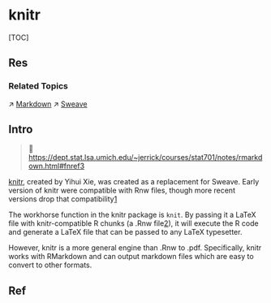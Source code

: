 # knitr

[TOC]



## Res
### Related Topics
↗ [Markdown](../Markup%20Languages/Markdown.md)
↗ [Sweave](Sweave.md)



## Intro
> 🔗 https://dept.stat.lsa.umich.edu/~jerrick/courses/stat701/notes/rmarkdown.html#fnref3

[knitr](https://yihui.name/knitr/), created by Yihui Xie, was created as a replacement for Sweave. Early version of knitr were compatible with Rnw files, though more recent versions drop that compatibility[1](https://dept.stat.lsa.umich.edu/~jerrick/courses/stat701/notes/rmarkdown.html#fn1)

The workhorse function in the knitr package is `knit`. By passing it a LaTeX file with knitr-compatible R chunks (a .Rnw file[2](https://dept.stat.lsa.umich.edu/~jerrick/courses/stat701/notes/rmarkdown.html#fn2)), it will execute the R code and generate a LaTeX file that can be passed to any LaTeX typesetter.

However, knitr is a more general engine than .Rnw to .pdf. Specifically, knitr works with RMarkdown and can output markdown files which are easy to convert to other formats.



## Ref

